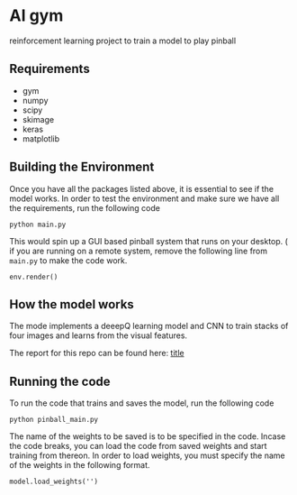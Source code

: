 # AI gym

reinforcement learning project to train a model to play pinball



## Requirements
- gym
- numpy
- scipy
- skimage
- keras
- matplotlib

## Building the Environment

Once you have all the packages listed above, it is essential to see if the model works. In order to test the environment and make sure we have all the requirements, run the following code
```
python main.py
```
This would spin up a GUI based pinball system that runs on your desktop. ( if you are running on a remote system, remove the following line from ```main.py``` to make the code work.

```
env.render()
```
## How the model works
The mode implements a deeepQ learning model and CNN to train stacks of four images and learns from the visual features.

The report for this repo can be found here: [title](http://)

## Running the code
To run the code that trains and saves the model, run the following code
```
python pinball_main.py
```
The name of the weights to be saved is to be specified in the code. Incase the code breaks, you can load the code from saved weights and start training from thereon. In order to load weights, you must specify the name of the weights in the following format.
```
model.load_weights('')
```
